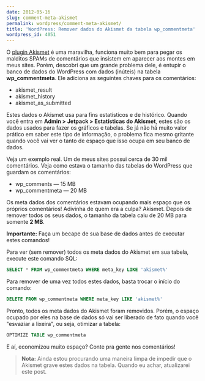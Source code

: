 ```yaml
---
date: 2012-05-16
slug: comment-meta-akismet
permalink: wordpress/comment-meta-akismet/
title: 'WordPress: Remover dados do Akismet da tabela wp_commentmeta'
wordpress_id: 4051
---
```


O [plugin Akismet](http://akismet.com/) é uma maravilha, funciona muito bem para pegar os malditos SPAMs de comentários que insistem em aparecer aos montes em meus sites. Porém, descobri que um grande problema dele, é entupir o banco de dados do WordPress com dados (inúteis) na tabela **wp_commentmeta**. Ele adiciona as seguintes chaves para os comentários:

  * akismet_result
  * akismet_history
  * akismet\_as_submitted

Estes dados o Akismet usa para fins estatísticos e de histórico. Quando você entra em **Admin > Jetpack > Estatísticas do Akismet**, estes são os dados usados para fazer os gráficos e tabelas. Se já não há muito valor prático em saber este tipo de informação, o problema fica mesmo gritante quando você vai ver o tanto de espaço que isso ocupa em seu banco de dados.

Veja um exemplo real. Um de meus sites possui cerca de 30 mil comentários. Veja como estava o tamanho das tabelas do WordPress que guardam os comentários:

  * wp_comments — 15 MB
  * wp_commentmeta — 20 MB

Os meta dados dos comentários estavam ocupando mais espaço que os próprios comentários! Adivinha de quem era a culpa? Akismet. Depois de remover todos os seus dados, o tamanho da tabela caiu de 20 MB para somente **2 MB**.

<p class="warning">
<strong>Importante:</strong> Faça um becape de sua base de dados antes de executar estes comandos!
</p>

Para ver (sem remover) todos os meta dados do Akismet em sua tabela, execute este comando SQL:

```sql
SELECT * FROM wp_commentmeta WHERE meta_key LIKE 'akismet%'
```

Para remover de uma vez todos estes dados, basta trocar o início do comando:

```sql
DELETE FROM wp_commentmeta WHERE meta_key LIKE 'akismet%'
```

Pronto, todos os meta dados do Akismet foram removidos. Porém, o espaço ocupado por eles na base de dados só vai ser liberado de fato quando você "esvaziar a lixeira", ou seja, otimizar a tabela:

```sql
OPTIMIZE TABLE wp_commentmeta
```

E aí, economizou muito espaço? Conte pra gente nos comentários!

> **Nota:** Ainda estou procurando uma maneira limpa de impedir que o Akismet grave estes dados na tabela. Quando eu achar, atualizarei este post.

